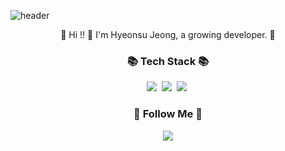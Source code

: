 ![header](https://capsule-render.vercel.app/api?type=Waving&c&color=FFBB00&text=%20Hi!%20I'm%20Hyeonsu&fontColor=FFFFFF%20%20&height=200&fontSize=100)

<p align="center">
👋 Hi !! 👋
I'm Hyeonsu Jeong, a growing developer. 🌱
</p>

<h3 align="center">📚 Tech Stack 📚</h3>
<p align="center">
  <img src="https://img.shields.io/badge/Java-007396?style=flat-square&logo=Java&logoColor=white"/></a>&nbsp
  <img src="https://img.shields.io/badge/Javascript-ffb13b?style=flat-square&logo=javascript&logoColor=white"/></a>&nbsp 
  <img src="https://img.shields.io/badge/Mysql-E6B91E?style=flat-square&logo=MySql&logoColor=white"/></a>&nbsp 
</p>

<h3 align="center">🌈 Follow Me 🌈</h3>
<p align="center">
  <a href="mailto:jeonghyeonsu3331@gmail.com"><img src="https://img.shields.io/badge/Gmail-d14836?style=flat-square&logo=Gmail&logoColor=white&link=jeonghyeonsu3331@gmail.com"/></a>
</p>

